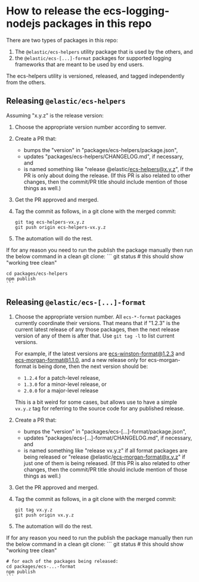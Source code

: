 # How to release the ecs-logging-nodejs packages in this repo

There are two types of packages in this repo:

1. The `@elastic/ecs-helpers` utility package that is used by the others, and
2. the `@elastic/ecs-[...]-format` packages for supported logging frameworks
   that are meant to be used by end users.

The ecs-helpers utility is versioned, released, and tagged independently from
the others.

## Releasing `@elastic/ecs-helpers`

Assuming "x.y.z" is the release version:

1. Choose the appropriate version number according to semver.
2. Create a PR that:
    - bumps the "version" in "packages/ecs-helpers/package.json",
    - updates "packages/ecs-helpers/CHANGELOG.md", if necessary, and
    - is named something like "release @elastic/ecs-helpers@x.y.z", if the PR
      is only about doing the release. (If this PR is also related to other
      changes, then the commit/PR title should include mention of those
      things as well.)
3. Get the PR approved and merged.
4. Tag the commit as follows, in a git clone with the merged commit:
    ```
    git tag ecs-helpers-vx.y.z
    git push origin ecs-helpers-vx.y.z
    ```

5. The automation will do the rest.

If for any reason you need to run the publish the package manually then run the
below command in a clean git clone:
    ```
    git status              # this should show "working tree clean"

    cd packages/ecs-helpers
    npm publish
    ```


## Releasing `@elastic/ecs-[...]-format`

1. Choose the appropriate version number. All `ecs-*-format` packages currently
   coordinate their versions. That means that if "1.2.3" is the current latest
   release of any those packages, then the next release version of any of
   them is after that. Use `git tag -l` to list current versions.

   For example, if the latest versions are ecs-winston-format@1.2.3 and
   ecs-morgan-format@1.1.0, and a new release only for ecs-morgan-format
   is being done, then the next version should be:
    - `1.2.4` for a patch-level release,
    - `1.3.0` for a minor-level release, or
    - `2.0.0` for a major-level release

   This is a bit weird for some cases, but allows use to have a simple `vx.y.z`
   tag for referring to the source code for any published release.

2. Create a PR that:
    - bumps the "version" in "packages/ecs-[...]-format/package.json",
    - updates "packages/ecs-[...]-format/CHANGELOG.md", if necessary, and
    - is named something like "release vx.y.z" if all format packages are
      being released or "release @elastic/ecs-morgan-format@x.y.z" if just
      one of them is being released.
   (If this PR is also related to other changes, then the commit/PR title
   should include mention of those things as well.)

3. Get the PR approved and merged.

4. Tag the commit as follows, in a git clone with the merged commit:
    ```
    git tag vx.y.z
    git push origin vx.y.z
    ```

5. The automation will do the rest.

If for any reason you need to run the publish the package manually then run the
below command in a clean git clone:
    ```
    git status              # this should show "working tree clean"

    # for each of the packages being released:
    cd packages/ecs-...-format
    npm publish
    ```
